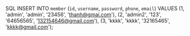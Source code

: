 SQL
INSERT INTO `member` (`id`, `username`, `password`, `phone`, `email`) VALUES
(1, 'admin', 'admin', '23456', 'thanh@gmai.com'),
(2, 'admin2', '123', '64656565', '132154646@gmail.com'),
(3, 'kkkk', 'kkkk', '32165465', 'kkkk@gmail.com');
